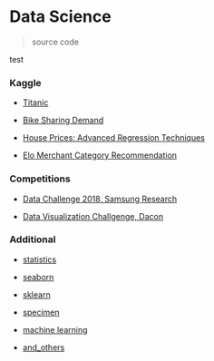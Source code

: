 # Data Science

> source code

test

### Kaggle



* [Titanic](./kaggle/titanic)



* [Bike Sharing Demand](./kaggle/bikeSharingDemand)



* [House Prices: Advanced Regression Techniques](./housePrices)



* [Elo Merchant Category Recommendation](./kaggle/elo)



### Competitions



* [Data Challenge 2018, Samsung Research](./dataChallenge)



* [Data Visualization Challgenge, Dacon](./daconByFunda)



### Additional



* [statistics](./statistics)



* [seaborn](./seaborn)



* [sklearn](./sklearn)



* [specimen](./specimen)



* [machine learning](./machineLearning)



* [and_others](./andOthers)



